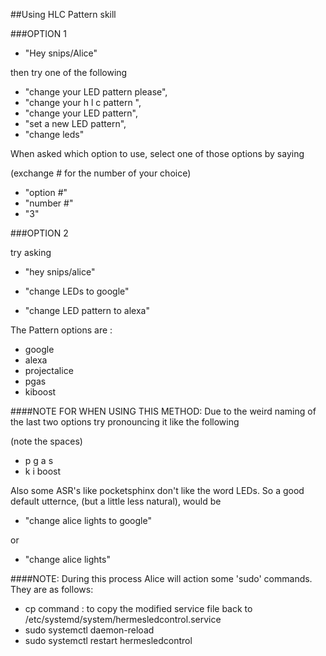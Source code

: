 ##Using HLC Pattern skill

###OPTION 1
- "Hey snips/Alice"

then try one of the following 

- "change your LED pattern please",
- "change your h l c pattern ",
- "change your LED pattern",
- "set a new LED pattern",
- "change leds"

When asked which option to use, select one of those options by saying

(exchange # for the number of your choice)

- "option #" 
- "number #"
- "3"

###OPTION 2


try asking 

- "hey snips/alice"

- "change LEDs to google"
- "change LED pattern to alexa"

The Pattern options are :

- google
- alexa
- projectalice
- pgas
- kiboost


####NOTE FOR WHEN USING THIS METHOD:
Due to the weird naming of the last two options try pronouncing it like the following 

(note the spaces)

- p g a s
- k i boost

Also some ASR's like pocketsphinx don't like the word LEDs. So a good default utternce, 
(but a little less natural), would be 

- "change alice lights to google"

or

- "change alice lights"

####NOTE:
During this process Alice will action some 'sudo' commands. They are as follows:

- cp command : to copy the modified service file back to /etc/systemd/system/hermesledcontrol.service
- sudo systemctl daemon-reload
- sudo systemctl restart hermesledcontrol
   

